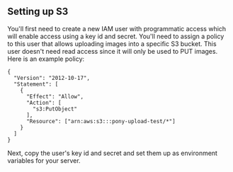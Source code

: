 
## Setting up S3

You'll first need to create a new IAM user with programmatic access which will enable access using a key id and secret. You'll 
need to assign a policy to this user that allows uploading images into a specific S3 bucket. This user doesn't need read access
since it will only be used to PUT images. Here is an example policy:

```
{
  "Version": "2012-10-17",
  "Statement": [
    {
      "Effect": "Allow",
      "Action": [
        "s3:PutObject"
      ],
      "Resource": ["arn:aws:s3:::pony-upload-test/*"]
    }
  ]
}
```

Next, copy the user's key id and secret and set them up as environment variables for your server.



